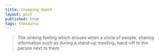 ```yaml
---
title: Creeping death
layout: post
published: true
tags: thesaurus
---
```

> The sinking feeling which ensues when a circle of people, sharing information such as during a stand-up meeting, hand-off to the person next to them.